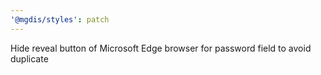 ```yaml
---
'@mgdis/styles': patch
---
```


Hide reveal button of Microsoft Edge browser for password field to avoid duplicate
